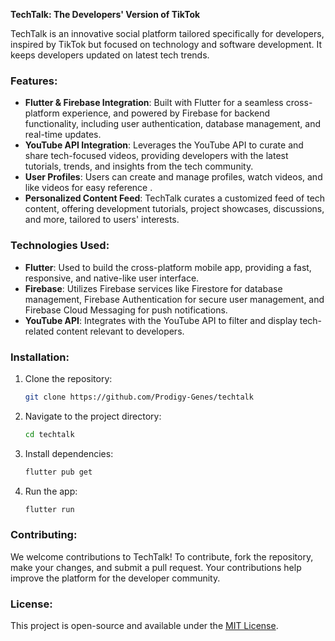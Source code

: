 **TechTalk: The Developers' Version of TikTok**

TechTalk is an innovative social platform tailored specifically for developers, inspired by TikTok but focused on technology and software development. It keeps developers updated on latest tech trends.

### Features:
- **Flutter & Firebase Integration**: Built with Flutter for a seamless cross-platform experience, and powered by Firebase for backend functionality, including user authentication, database management, and real-time updates.
- **YouTube API Integration**: Leverages the YouTube API to curate and share tech-focused videos, providing developers with the latest tutorials, trends, and insights from the tech community.
- **User Profiles**: Users can create and manage profiles, watch videos, and like videos for easy reference .
- **Personalized Content Feed**: TechTalk curates a customized feed of tech content, offering development tutorials, project showcases, discussions, and more, tailored to users' interests.

### Technologies Used:
- **Flutter**: Used to build the cross-platform mobile app, providing a fast, responsive, and native-like user interface.
- **Firebase**: Utilizes Firebase services like Firestore for database management, Firebase Authentication for secure user management, and Firebase Cloud Messaging for push notifications.
- **YouTube API**: Integrates with the YouTube API to filter and display tech-related content relevant to developers.

### Installation:
1. Clone the repository:
   ```bash
   git clone https://github.com/Prodigy-Genes/techtalk
   ```
2. Navigate to the project directory:
   ```bash
   cd techtalk
   ```
3. Install dependencies:
   ```bash
   flutter pub get
   ```
4. Run the app:
   ```bash
   flutter run
   ```

### Contributing:
We welcome contributions to TechTalk! To contribute, fork the repository, make your changes, and submit a pull request. Your contributions help improve the platform for the developer community.

### License:
This project is open-source and available under the [MIT License](https://opensource.org/licenses/MIT).